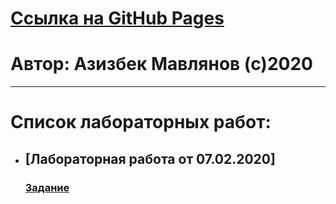 # [Ссылка на GitHub Pages](https://github.com/azizMavlyanov/labs/)
# Автор: Азизбек Мавлянов (с)2020
---
# Список лабораторных работ:
* ## [Лабораторная работа от 07.02.2020]
  ### [Задание](https://kodaktor.ru/g/xml_intro)

